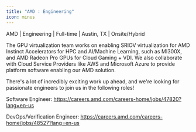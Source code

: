 ```yaml
---
title: "AMD : Engineering"
icon: minus
---
```

AMD | Engineering | Full-time | Austin, TX | Onsite&#x2F;Hybrid

The GPU virtualization team works on enabling SRIOV virtualization for AMD Instinct Accelerators for HPC and AI&#x2F;Machine Learning, such as MI300X, and AMD Radeon Pro GPUs for Cloud Gaming + VDI. We also collaborate with Cloud Service Providers like AWS and Microsoft Azure to provide platform software enabling our AMD solution.

There&#x27;s a lot of incredibly exciting work up ahead, and we&#x27;re looking for passionate engineers to join us in the following roles!

Software Engineer: <a href="https:&#x2F;&#x2F;careers.amd.com&#x2F;careers-home&#x2F;jobs&#x2F;47820?lang=en-us" rel="nofollow">https:&#x2F;&#x2F;careers.amd.com&#x2F;careers-home&#x2F;jobs&#x2F;47820?lang=en-us</a>

DevOps&#x2F;Verification Engineer: <a href="https:&#x2F;&#x2F;careers.amd.com&#x2F;careers-home&#x2F;jobs&#x2F;48527?lang=en-us" rel="nofollow">https:&#x2F;&#x2F;careers.amd.com&#x2F;careers-home&#x2F;jobs&#x2F;48527?lang=en-us</a>
